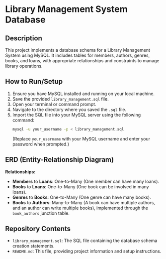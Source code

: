 # Library Management System Database

## Description

This project implements a database schema for a Library Management System using MySQL. It includes tables for members, authors, genres, books, and loans, with appropriate relationships and constraints to manage library operations.

## How to Run/Setup

1.  Ensure you have MySQL installed and running on your local machine.
2.  Save the provided `library_management.sql` file.
3.  Open your terminal or command prompt.
4.  Navigate to the directory where you saved the `.sql` file.
5.  Import the SQL file into your MySQL server using the following command:
    ```bash
    mysql -u your_username -p < library_management.sql
    ```
    (Replace `your_username` with your MySQL username and enter your password when prompted.)

## ERD (Entity-Relationship Diagram)


**Relationships:**

* **Members** to **Loans**: One-to-Many (One member can have many loans).
* **Books** to **Loans**: One-to-Many (One book can be involved in many loans).
* **Genres** to **Books**: One-to-Many (One genre can have many books).
* **Books** to **Authors**: Many-to-Many (A book can have multiple authors, and an author can write multiple books), implemented through the `book_authors` junction table.

## Repository Contents

* `library_management.sql`: The SQL file containing the database schema creation statements.
* `README.md`: This file, providing project information and setup instructions.